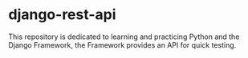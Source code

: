 # django-rest-api

This repository is dedicated to learning and practicing Python and the Django Framework, the Framework provides an API for quick testing.
